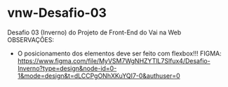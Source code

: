 # vnw-Desafio-03
Desafio 03 (Inverno) do Projeto de Front-End do Vai na Web
OBSERVAÇÕES:
- O posicionamento dos elementos deve ser feito com flexbox!!!
FIGMA:
https://www.figma.com/file/MyVSM7WgNHZYTlL7Slfux4/Desafio-Inverno?type=design&node-id=0-1&mode=design&t=dLCCPgONhXKuYQI7-0&authuser=0
